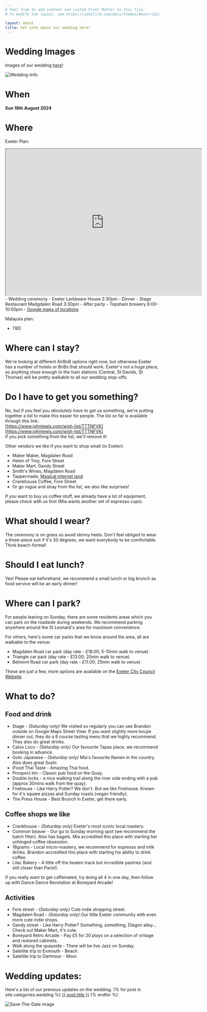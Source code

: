 ```yaml
---
# Feel free to add content and custom Front Matter to this file.
# To modify the layout, see https://jekyllrb.com/docs/themes/#overriding-theme-defaults

layout: about
title: Get info about our wedding here!
---
```


# Wedding Images
Images of our wedding [here](https://photos.app.goo.gl/6fHoa41o5M6bXqG1A)!


![Wedding-Info](/assets/img/invite.jpg)

# When
**Sun 18th August 2024**

# Where
Exeter Plan:
<iframe src="https://www.google.com/maps/d/embed?mid=1jl8mwE_gY4SU3c9C_t0Cq4HsQ38iAno&ehbc=2E312F&noprof=1" width="640" height="480"></iframe>
- Wedding ceremony - Exeter Larkbeare House 2:30pm
- Dinner - Stage Restaurant Madgdalen Road 3:30pm
- After party - Topsham brewery 6:00-10:00pm
- <a href="https://www.google.com/maps/d/edit?mid=1jl8mwE_gY4SU3c9C_t0Cq4HsQ38iAno&usp=sharing" target="_blank">Google maps of locations</a>

Malaysia plan:
- TBD

# Where can I stay?
We're looking at different AirBnB options right now, but otherwise Exeter has a number of hotels or BnBs that should work.
Exeter's not a huge place, so anything close enough to the train stations (Central, St Davids, St Thomas) will be pretty walkable to all our wedding stop-offs.

# Do I have to get you something?
No, but if you feel you *absolutely have to* get us something, we're putting together a list to make this easier for people.
The list so far is available through this link:  
[https://www.johnlewis.com/wish-list/TTTNFVK](https://www.johnlewis.com/wish-list/TTTNFVK)  
If you pick something from the list, we'll remove it!

Other vendors we like if you want to shop small (in Exeter):
- Maker Maker, Magdalen Road
- Helen of Troy, Fore Street
- Maker Mart, Gandy Street
- Smith's Wines, Magdalen Road
- Tappermade, [Magical internet land](https://tappermade.com/)
- Crankhouse Coffee, Fore Street
- Or go rogue and stray from the list, we also like surprises!

If you want to buy us coffee stuff, we already have a lot of equipment, please check with us first (Mia wants another set of espresso cups).

# What should I wear?
The ceremony is on grass so avoid skinny heels. Don't feel obliged to wear a three-piece suit if it's 30 degrees, we want everybody to be comfortable. Think beach-formal!

# Should I eat lunch?
Yes! Please eat beforehand, we recommend a small lunch or big brunch as food service will be an early dinner!

# Where can I park?
For people leaving on Sunday, there are some residents areas which you can park on the roadside during weekends. We recommend parking anywhere around the St Leonard's area for maximum convenience.

For others, here's some car parks that we know around the area, all are walkable to the venue:
- Magdalen Road car park (day rate - £18.00; 5-10min walk to venue)
- Triangle car park (day rate - £13.00; 20min walk to venue)
- Belmont Road car park (day rate - £11.00; 25min walk to venue)

These are just a few, more options are available on the [Exeter City Council Website](https://exeter.gov.uk/car-parking/).

# What to do?
## Food and drink
- Stage - _(Saturday only)_ We visited so regularly you can see Brandon outside on Google Maps Street View. If you want slightly more boujie dinner out, they do a 6 course tasting menu that we highly recommend. They also do great drinks.
- Calvo Loco - _(Saturday only)_ Our favourite Tapas place, we recommend booking in advance.
- Goto Japanese - _(Saturday only)_ Mia's favourite Ramen in the country. Also does great Sushi. 
- iFood Thai Taste - Amazing Thai food. 
- Prospect Inn - Classic pub food on the Quay.
- Double locks - a nice walking trail along the river side ending with a pub (approx 30mins walk from the quay).
- Firehouse - Like Harry Potter? We don't. But we like Firehouse. Known for it's square pizzas and Sunday roasts (vegan friendly).
- The Press House - Best Brunch in Exeter, get there early.

## Coffee shops we like
- Crankhouse - _(Saturday only)_ Exeter's most iconic local roastery.
- Common beaver - Our go to Sunday morning spot (we recommend the batch filter). Also has bagels. Mia accredited this place with starting her unhinged coffee obsession.
- 18grams - Local micro-roastery, we recommend for espresso and milk drinks. Brandon accredited this place with starting his ability to drink coffee.
- Lilac Bakery - A little off the beaten track but incredible pastries (and still closer than Paris!).

If you really want to get caffeinated, try doing all 4 in one day, then follow up with Dance Dance Revolution at Boneyard Arcade!

## Activities
- Fore street - _(Saturday only)_ Cute indie shopping street.
- Magdalen Road - _(Saturday only)_ Our little Exeter community with even more cute indie shops.
- Gandy street - Like Harry Potter? Something, something, Diagon alley... Check out Maker Mart, it's cute.
- Boneyard Retro Arcade - Pay £5 for 20 plays on a selection of vintage and restored cabinets.
- Walk along the quayside - There will be live Jazz on Sunday.
- Satellite trip to Exmouth - Beach.
- Satellite trip to Dartmoor - Moor.

# Wedding updates:
Here's a list of our previous updates on the wedding.
{% for post in site.categories.wedding %}
<a href="{{ post.url | remove_first:'/'}}">{{ post.title }}</a> 
{% endfor %}

![Save-The-Date image](/assets/img/savethedate.jpg)